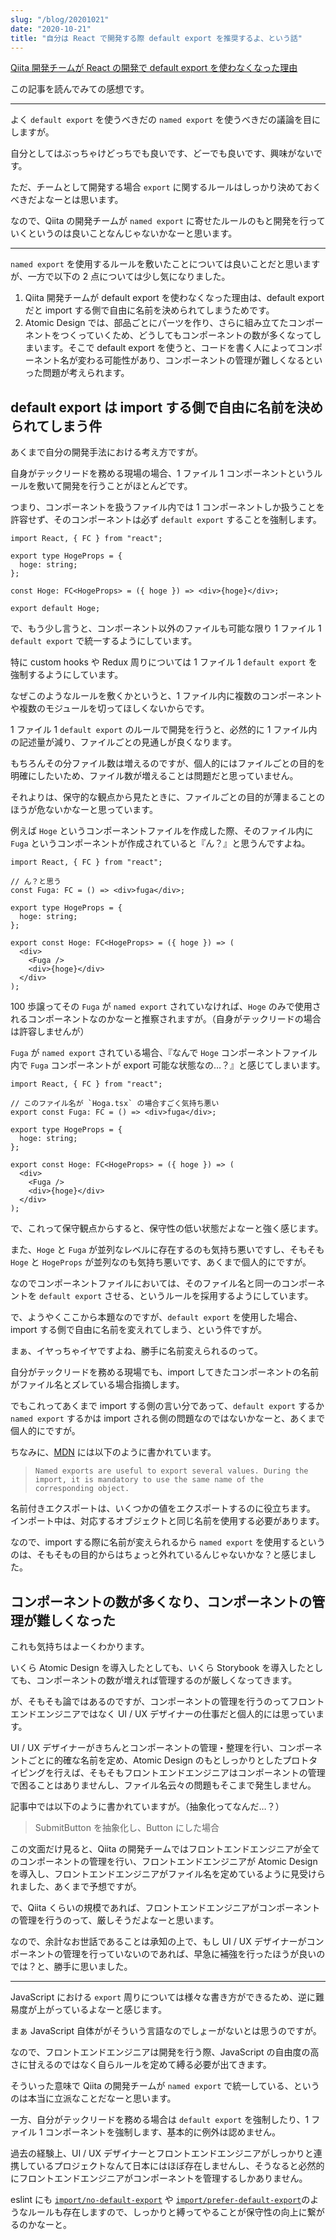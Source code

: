 ```yaml
---
slug: "/blog/20201021"
date: "2020-10-21"
title: "自分は React で開発する際 default export を推奨するよ、という話"
---
```


[Qiita 開発チームが React の開発で default export を使わなくなった理由](https://qiita.com/ohakutsu/items/218939c93c8fc8620d77)

この記事を読んでみての感想です。

---

よく `default export` を使うべきだの `named export` を使うべきだの議論を目にしますが。

自分としてはぶっちゃけどっちでも良いです、どーでも良いです、興味がないです。

ただ、チームとして開発する場合 `export` に関するルールはしっかり決めておくべきだよなーとは思います。

なので、Qiita の開発チームが `named export` に寄せたルールのもと開発を行っていくというのは良いことなんじゃないかなーと思います。

---

`named export` を使用するルールを敷いたことについては良いことだと思いますが、一方で以下の 2 点については少し気になりました。

1. Qiita 開発チームが default export を使わなくなった理由は、default export だと import する側で自由に名前を決められてしまうためです。
2. Atomic Design では、部品ごとにパーツを作り、さらに組み立てたコンポーネントをつくっていくため、どうしてもコンポーネントの数が多くなってしまいます。そこで default export を使うと、コードを書く人によってコンポーネント名が変わる可能性があり、コンポーネントの管理が難しくなるといった問題が考えられます。

## default export は import する側で自由に名前を決められてしまう件

あくまで自分の開発手法における考え方ですが。

自身がテックリードを務める現場の場合、1 ファイル 1 コンポーネントというルールを敷いて開発を行うことがほとんどです。

つまり、コンポーネントを扱うファイル内では 1 コンポーネントしか扱うことを許容せず、そのコンポーネントは必ず `default export` することを強制します。

```tsx
import React, { FC } from "react";

export type HogeProps = {
  hoge: string;
};

const Hoge: FC<HogeProps> = ({ hoge }) => <div>{hoge}</div>;

export default Hoge;
```

で、もう少し言うと、コンポーネント以外のファイルも可能な限り 1 ファイル 1 `default export` で統一するようにしています。

特に custom hooks や Redux 周りについては 1 ファイル 1 `default export` を強制するようにしています。

なぜこのようなルールを敷くかというと、1 ファイル内に複数のコンポーネントや複数のモジュールを切ってほしくないからです。

1 ファイル 1 `default export` のルールで開発を行うと、必然的に 1 ファイル内の記述量が減り、ファイルごとの見通しが良くなります。

もちろんその分ファイル数は増えるのですが、個人的にはファイルごとの目的を明確にしたいため、ファイル数が増えることは問題だと思っていません。

それよりは、保守的な観点から見たときに、ファイルごとの目的が薄まることのほうが危ないかなーと思っています。

例えば `Hoge` というコンポーネントファイルを作成した際、そのファイル内に `Fuga` というコンポーネントが作成されていると『ん？』と思うんですよね。

```tsx
import React, { FC } from "react";

// ん？と思う
const Fuga: FC = () => <div>fuga</div>;

export type HogeProps = {
  hoge: string;
};

export const Hoge: FC<HogeProps> = ({ hoge }) => (
  <div>
    <Fuga />
    <div>{hoge}</div>
  </div>
);
```

100 歩譲ってその `Fuga` が `named export` されていなければ、`Hoge` のみで使用されるコンポーネントなのかなーと推察されますが。（自身がテックリードの場合は許容しませんが）

`Fuga` が `named export` されている場合、『なんで `Hoge` コンポーネントファイル内で `Fuga` コンポーネントが export 可能な状態なの…？』と感じてしまいます。

```tsx
import React, { FC } from "react";

// このファイル名が `Hoga.tsx` の場合すごく気持ち悪い
export const Fuga: FC = () => <div>fuga</div>;

export type HogeProps = {
  hoge: string;
};

export const Hoge: FC<HogeProps> = ({ hoge }) => (
  <div>
    <Fuga />
    <div>{hoge}</div>
  </div>
);
```

で、これって保守観点からすると、保守性の低い状態だよなーと強く感じます。

また、`Hoge` と `Fuga` が並列なレベルに存在するのも気持ち悪いですし、そもそも `Hoge` と `HogeProps` が並列なのも気持ち悪いです、あくまで個人的にですが。

なのでコンポーネントファイルにおいては、そのファイル名と同一のコンポーネントを `default export` させる、というルールを採用するようにしています。

で、ようやくここから本題なのですが、`default export` を使用した場合、import する側で自由に名前を変えれてしまう、という件ですが。

まぁ、イヤっちゃイヤですよね、勝手に名前変えられるのって。

自分がテックリードを務める現場でも、import してきたコンポーネントの名前がファイル名とズレている場合指摘します。

でもこれってあくまで import する側の言い分であって、`default export` するか `named export` するかは import される側の問題なのではないかなーと、あくまで個人的にですが。

ちなみに、[MDN](https://developer.mozilla.org/en-US/docs/web/javascript/reference/statements/export) には以下のように書かれています。

> `Named exports are useful to export several values. During the import, it is mandatory to use the same name of the corresponding object.`

名前付きエクスポートは、いくつかの値をエクスポートするのに役立ちます。 インポート中は、対応するオブジェクトと同じ名前を使用する必要があります。

なので、import する際に名前が変えられるから `named export` を使用するというのは、そもそもの目的からはちょっと外れているんじゃないかな？と感じました。

## コンポーネントの数が多くなり、コンポーネントの管理が難しくなった

これも気持ちはよーくわかります。

いくら Atomic Design を導入したとしても、いくら Storybook を導入したとしても、コンポーネントの数が増えれば管理するのが厳しくなってきます。

が、そもそも論ではあるのですが、コンポーネントの管理を行うのってフロントエンドエンジニアではなく UI / UX デザイナーの仕事だと個人的には思っています。

UI / UX デザイナーがきちんとコンポーネントの管理・整理を行い、コンポーネントごとに的確な名前を定め、Atomic Design のもとしっかりとしたプロトタイピングを行えば、そもそもフロントエンドエンジニアはコンポーネントの管理で困ることはありませんし、ファイル名云々の問題もそこまで発生しません。

記事中では以下のように書かれていますが。（抽象化ってなんだ…？）

> SubmitButton を抽象化し、Button にした場合

この文面だけ見ると、Qiita の開発チームではフロントエンドエンジニアが全てのコンポーネントの管理を行い、フロントエンドエンジニアが Atomic Design を導入し、フロントエンドエンジニアがファイル名を定めているように見受けられました、あくまで予想ですが。

で、Qiita くらいの規模であれば、フロントエンドエンジニアがコンポーネントの管理を行うのって、厳しそうだよなーと思います。

なので、余計なお世話であることは承知の上で、もし UI / UX デザイナーがコンポーネントの管理を行っていないのであれば、早急に補強を行ったほうが良いのでは？と、勝手に思いました。

---

JavaScript における `export` 周りについては様々な書き方ができるため、逆に難易度が上がっているよなーと感じます。

まぁ JavaScript 自体ががそういう言語なのでしょーがないとは思うのですが。

なので、フロントエンドエンジニアは開発を行う際、JavaScript の自由度の高さに甘えるのではなく自らルールを定めて縛る必要が出てきます。

そういった意味で Qiita の開発チームが `named export` で統一している、というのは本当に立派なことだなーと思います。

一方、自分がテックリードを務める場合は `default export` を強制したり、1 ファイル 1 コンポーネントを強制します、基本的に例外は認めません。

過去の経験上、UI / UX デザイナーとフロントエンドエンジニアがしっかりと連携しているプロジェクトなんて日本にはほぼ存在しませんし、そうなると必然的にフロントエンドエンジニアがコンポーネントを管理するしかありません。

eslint にも [`import/no-default-export`](https://github.com/benmosher/eslint-plugin-import/blob/master/docs/rules/no-default-export.md) や [`import/prefer-default-export`](https://github.com/benmosher/eslint-plugin-import/blob/master/docs/rules/prefer-default-export.md)のようなルールも存在しますので、しっかりと縛ってやることが保守性の向上に繋がるのかなーと。
